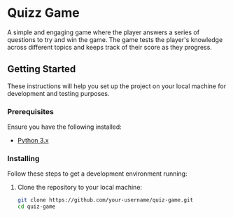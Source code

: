 # Quizz Game  
A simple and engaging game where the player answers a series of questions to try and win the game. The game tests the player's knowledge across different topics and keeps track of their score as they progress.  

## Getting Started  
These instructions will help you set up the project on your local machine for development and testing purposes.  

### Prerequisites  
Ensure you have the following installed:  
- [Python 3.x](https://www.python.org/downloads/)  

### Installing  
Follow these steps to get a development environment running:  

1. Clone the repository to your local machine:  
   ```bash
   git clone https://github.com/your-username/quiz-game.git
   cd quiz-game
